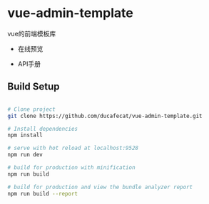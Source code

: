 # vue-admin-template

vue的前端模板库

- 在线预览

- API手册

## Build Setup

``` bash

# Clone project
git clone https://github.com/ducafecat/vue-admin-template.git

# Install dependencies
npm install

# serve with hot reload at localhost:9528
npm run dev

# build for production with minification
npm run build

# build for production and view the bundle analyzer report
npm run build --report
```
